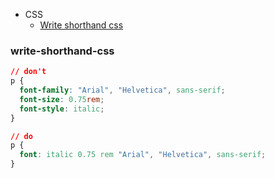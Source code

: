 
* CSS
  * [Write shorthand css](#write-shorthand-css)


### write-shorthand-css
```css
// don't
p {
  font-family: "Arial", "Helvetica", sans-serif;
  font-size: 0.75rem;
  font-style: italic;
}

// do
p {
  font: italic 0.75 rem "Arial", "Helvetica", sans-serif;
}
```
